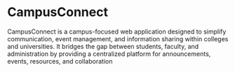 # CampusConnect
CampusConnect is a campus-focused web application designed to simplify communication, event management, and information sharing within colleges and universities. It bridges the gap between students, faculty, and administration by providing a centralized platform for announcements, events, resources, and collaboration
